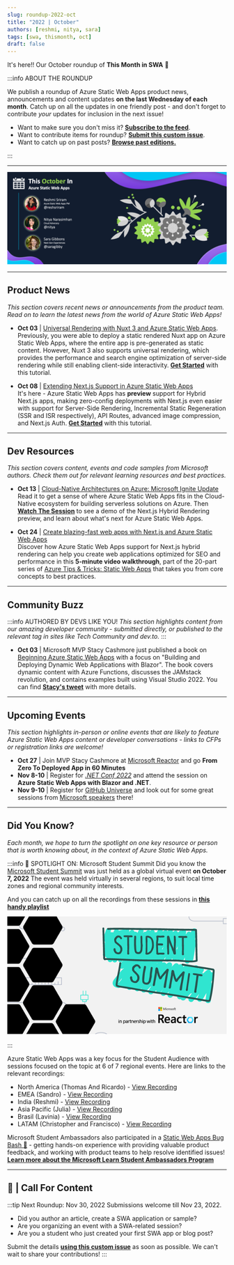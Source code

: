 ```yaml
---
slug: roundup-2022-oct
title: "2022 | October"
authors: [reshmi, nitya, sara]
tags: [swa, thismonth, oct]
draft: false
---
```


<head>
  <meta name="twitter:url" content="https://www.azurestaticwebapps.dev/blog/roundup-2022-oct" />
  <meta name="twitter:title" content="This Month in Azure Static Web Apps: Oct 2022" />
  <meta name="twitter:description" content="This October in @AzureStaticApps - we cover hybrid rendering with @nextjs, universal rendering with @nuxt_js and put the spotlight on #MicrosoftStudentSummit" />
  <meta name="twitter:image" content="https://www.azurestaticwebapps.dev/img/png/roundup/oct.png" />
  <meta name="twitter:card" content="summary_large_image" />
  <meta name="twitter:creator" content="@nitya" />
  <meta name="twitter:site" content="@AzureStaticApps" /> 
  <link rel="canonical" href="https://www.azurestaticwebapps.dev/blog/roundup-2022-oct" />
</head>


It's here!! Our October roundup of **This Month in SWA** 🎉

:::info ABOUT THE ROUNDUP 

We publish a roundup of Azure Static Web Apps product news, announcements and content updates **on the last Wednesday of each month**. Catch up on all the updates in one friendly post - and don't forget to contribute _your_ updates for inclusion in the next issue!

 * Want to make sure you don't miss it? <a href="/blog/rss.xml" target="_blank">**Subscribe to the feed**</a>.
 * Want to contribute items for roundup? [**Submit this custom issue**](https://github.com/staticwebdev/30DaysOfSWA/issues/new?assignees=&labels=ThisMonthIn+-+Community&template=---this-month-in-swa--community-submission.md&title=This+Month+In%3A+Community).
 * Want to catch up on past posts? [**Browse past editions.**](/thismonth#view-past-editions)

:::

---

![](../../static/img/png/roundup/oct.png)

---

## Product News

_This section covers recent news or announcements from the product team. Read on to learn the latest news from the world of Azure Static Web Apps!_ 

* **Oct 03** | [Universal Rendering with Nuxt 3 and Azure Static Web Apps](https://techcommunity.microsoft.com/t5/apps-on-azure-blog/universal-rendering-with-nuxt-3-and-azure-static-web-apps/ba-p/3586297?WT.mc_id=javascript-74011-ninarasi). Previously, you were able to deploy a static rendered Nuxt app on Azure Static Web Apps, where the entire app is pre-generated as static content. However, Nuxt 3 also supports universal rendering, which provides the performance and search engine optimization of server-side rendering while still enabling client-side interactivity. [**Get Started**](https://learn.microsoft.com/en-us/azure/static-web-apps/deploy-nuxtjs?WT.mc_id=javascript-74011-ninarasi) with this tutorial.

* **Oct 08** | [Extending Next.js Support in Azure Static Web Apps](https://techcommunity.microsoft.com/t5/apps-on-azure-blog/extending-next-js-support-in-azure-static-web-apps/ba-p/3627975?WT.mc_id=javascript-74011-ninarasi) <br/> It's here - Azure Static Web Apps has **preview** support for Hybrid Next.js apps, making zero-config deployments with Next.js even easier with support for Server-Side Rendering, Incremental Static Regeneration (SSR and ISR respectively), API Routes, advanced image compression, and Next.js Auth. [**Get Started**](https://learn.microsoft.com/en-us/azure/static-web-apps/deploy-nextjs-hybrid?WT.mc_id=javascript-74011-ninarasi) with this tutorial.

---

## Dev Resources

_This section covers content, events and code samples from Microsoft authors. Check them out for relevant learning resources and best practices._

* **Oct 13** | [Cloud-Native Architectures on Azure: Microsoft Ignite Update](https://techcommunity.microsoft.com/t5/apps-on-azure-blog/cloud-native-architectures-on-azure-microsoft-ignite-update/ba-p/3650098?WT.mc_id=javascript-74011-ninarasi) <br/>  Read it to get a sense of where Azure Static Web Apps fits in the Cloud-Native ecosystem for building serverless solutions on Azure. Then [**Watch The Session**](https://ignite.microsoft.com/sessions/8950b2b1-62eb-48f9-90ef-5ad779ce8e22?source=sessions?WT.mc_id=javascript-74011-ninarasi) to see a demo of the Next.js Hybrid Rendering preview, and learn about what's next for Azure Static Web Apps.

* **Oct 24** | [Create blazing-fast web apps with Next.js and Azure Static Web Apps](https://www.youtube.com/watch?v=w6uH1CZEhcg&WT.mc_id=javascript-74011-ninarasi) <br/> Discover how Azure Static Web Apps support for Next.js hybrid rendering can help you create web applications optimized for SEO and performance in this **5-minute video walkthrough**, part of the 20-part series of [Azure Tips & Tricks: Static Web Apps](https://www.youtube.com/playlist?list=PLlrxD0HtieHgMPeBaDQFx9yNuFxx6S1VG&WT.mc_id=javascript-74011-ninarasi) that takes you from core concepts to best practices.

---

## Community Buzz

:::info AUTHORED BY DEVS LIKE YOU!
_This section highlights content from our amazing developer community - submitted directly, or published to the relevant tag in sites like Tech Community and dev.to._
:::

* **Oct 03** | Microsoft MVP Stacy Cashmore just published a book on [Beginning Azure Static Web Apps](https://link.springer.com/book/10.1007/978-1-4842-8146-8) with a focus on "Building and Deploying Dynamic Web Applications with Blazor". The book covers dynamic content with Azure Functions, discusses the JAMstack revolution, and contains examples built using Visual Studio 2022. You can find [**Stacy's tweet**](https://twitter.com/Stacy_Cash/status/1576956491218976768) with more details.

---

## Upcoming Events

_This section highlights in-person or online events that are likely to feature Azure Static Web Apps content or developer conversations - links to CFPs or registration links are welcome!_

* **Oct 27** | Join MVP Stacy Cashmore at [Microsoft Reactor](https://reactor.microsoft.com/en-us/reactor/events/17239/) and go **From Zero To Deployed App in 60 Minutes**
* **Nov 8-10** | Register for [_.NET Conf 2022_](https://www.dotnetconf.net/) and attend the session on **Azure Static Web Apps with Blazor and .NET**.
* **Nov 9-10** | Register for [GitHub Universe](https://githubuniverse.com/) and look out for some great sessions from [Microsoft speakers](https://githubuniverse.com/events/detail/speakers) there!


---

## Did You Know?

_Each month, we hope to turn the spotlight on one key resource or person that is worth knowing about, in the context of Azure Static Web Apps._

:::info 🌟 SPOTLIGHT ON:  Microsoft Student Summit
Did you know the [Microsoft Student Summit](https://developer.microsoft.com/en-us/reactor/overview/student-summit-2022?WT.mc_id=javascript-74011-ninarasi) was just held as a global virtual event **on October 7, 2022** The event was held virtually in several regions, to suit local time zones and regional community interests. 

And you can catch up on all the recordings from these sessions in [**this handy playlist**](https://www.youtube.com/playlist?list=PLmsFUfdnGr3zU8GBuF3772MWhO4mMjMA-?WT.mc_id=javascript-74011-ninarasi)

![Student Summit Logo](./studentsummit.png)

:::

Azure Static Web Apps was a key focus for the Student Audience with sessions focused on the topic at 6 of 7 regional events. Here are links to the relevant recordings:
 * North America (Thomas And Ricardo) - [View Recording](https://youtu.be/_rfVNPWdcNg?t=7505)
 * EMEA (Sandro) - [View Recording](https://www.youtube.com/watch?v=TLJvG98pSkc&list=PLmsFUfdnGr3zU8GBuF3772MWhO4mMjMA-&index=4&t=7168s&WT.mc_id=javascript-74011-ninarasi)
 * India (Reshmi) - [View Recording](https://youtu.be/e7tm1WpFK24?t=8750&WT.mc_id=javascript-74011-ninarasi)
 * Asia Pacific (Julia) - [View Recording](https://youtu.be/ZjHZ5zCGPbk?t=8528&WT.mc_id=javascript-74011-ninarasi)
 * Brasil (Lavinia) - [View Recording](https://youtu.be/NmjwsCExIQM?list=PLmsFUfdnGr3zU8GBuF3772MWhO4mMjMA-&t=7892&WT.mc_id=javascript-74011-ninarasi)
 * LATAM (Christopher and Francisco) - [View Recording](https://youtu.be/ROJFLILoJ9U?list=PLmsFUfdnGr3zU8GBuF3772MWhO4mMjMA-&t=6930&WT.mc_id=javascript-74011-ninarasi)

Microsoft Student Ambassadors also participated in a [Static Web Apps Bug Bash 🐞](https://github.com/microsoft/studentambassadors/issues) - getting hands-on experience with providing valuable product feedback, and working with product teams to help resolve identified issues! [**Learn more about the Microsoft Learn Student Ambassadors Program**](https://studentambassadors.microsoft.com/?WT.mc_id=javascript-74011-ninarasi)

---

## 🚨 | Call For Content

:::tip Next Roundup: Nov 30, 2022
Submissions welcome till Nov  23, 2022.

 * Did you author an article, create a SWA application or sample?
 * Are you organizing an event with a SWA-related session?
 * Are you a student who just created your first SWA app or blog post?

Submit the details [**using this custom issue**](https://github.com/staticwebdev/30DaysOfSWA/issues/new?assignees=&labels=ThisMonthIn+-+Community&template=---this-month-in-swa--community-submission.md&title=This+Month+In%3A+Community) as soon as possible. We can't wait to share your contributions!
:::
